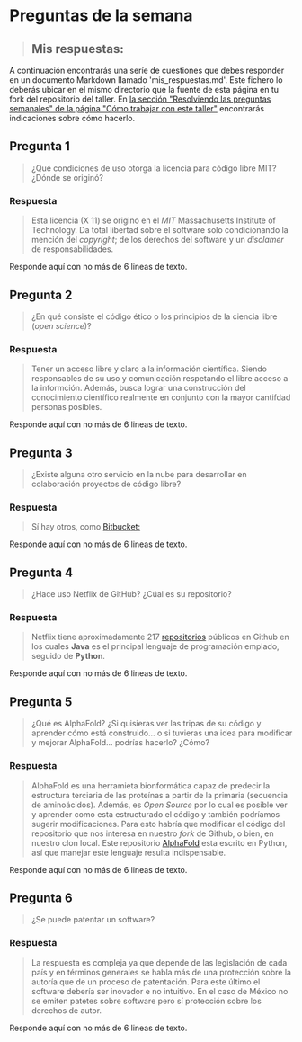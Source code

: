 # **Preguntas de la semana**
> ## **Mis respuestas:**
A continuación encontrarás una seríe de cuestiones que debes responder en un
documento Markdown llamado 'mis_respuestas.md'. Este fichero lo deberás ubicar en el mismo directorio que la
fuente de esta página en tu fork del repositorio del taller. En [la sección "Resolviendo las
preguntas semanales" de la página "Cómo trabajar con este
taller"](../material_suplementario/como_trabajar/como_trabajar.md#resolviendo-las-preguntas-semanales) encontrarás indicaciones sobre
cómo hacerlo.

## Pregunta 1

> ¿Qué condiciones de uso otorga la licencia para código libre MIT? ¿Dónde se originó?

### Respuesta
>Esta licencia (X 11) se origino en el *MIT* Massachusetts Institute of Technology. Da total libertad sobre el software solo condicionando la mención del *copyright*; de los derechos del software y un *disclamer* de responsabilidades.

Responde aquí con no más de 6 lineas de texto.

## Pregunta 2

> ¿En qué consiste el código ético o los principios de la ciencia libre (*open science*)?

### Respuesta
>Tener un acceso libre y claro a la información científica. Siendo responsables de su uso y comunicación respetando el libre acceso a la informción. Además, busca lograr una construcción del conocimiento científico realmente en conjunto con la mayor cantifdad personas posibles. 

Responde aquí con no más de 6 lineas de texto.

## Pregunta 3

> ¿Existe alguna otro servicio en la nube para desarrollar en colaboración proyectos de código libre?

### Respuesta
>Sí hay otros, como [Bitbucket:](https://bitbucket.org/product?&aceid=&adposition=&adgroup=146989386670&campaign=18815940604&creative=632894031594&device=c&keyword=bitbucket&matchtype=e&network=g&placement=&ds_kids=p74128740641&ds_e=GOOGLE&ds_eid=700000001551985&ds_e1=GOOGLE&gad=1&gclid=CjwKCAjwgqejBhBAEiwAuWHioHHt9GFOZW3lw7kyqC_Le05oWVpCSmd2KMhOcCVC9kA8Jv4V670ZoRoC4DQQAvD_BwE&gclsrc=aw.ds)

Responde aquí con no más de 6 lineas de texto.

## Pregunta 4

> ¿Hace uso Netflix de GitHub? ¿Cúal es su repositorio?

### Respuesta
>Netflix tiene aproximadamente 217 [repositorios](https://github.com/Netflix) públicos en Github en los cuales **Java** es el principal lenguaje de programación emplado, seguido de **Python**. 

Responde aquí con no más de 6 lineas de texto.

## Pregunta 5

> ¿Qué es AlphaFold? ¿Si quisieras ver las tripas de su código y aprender cómo está construido... o si
tuvieras una idea para modificar y mejorar AlphaFold... podrías hacerlo? ¿Cómo?

### Respuesta
>AlphaFold es una herramieta bionformática capaz de predecir la estructura terciaria de las proteínas a partir de la primaria (secuencia de aminoácidos). Además, es *Open Source* por lo cual es posible ver y aprender como esta estructurado el código y también podríamos sugerir modificaciones. Para esto habría que modificar el código del repositorio que nos interesa en nuestro *fork* de Github, o bien, en nuestro clon local. Este repositorio [AlphaFold](https://github.com/deepmind/alphafold/) esta escrito en Python, así que manejar este lenguaje resulta indispensable.   

Responde aquí con no más de 6 lineas de texto.

## Pregunta 6

> ¿Se puede patentar un software?

### Respuesta
>La respuesta es compleja ya que depende de las legislación de cada país y en términos generales se habla más de una protección sobre la autoría que de un proceso de patentación. Para este último el software debería ser inovador e no intuitivo. En el caso de México no se emiten patetes sobre software pero sí protección sobre los derechos de autor.

Responde aquí con no más de 6 lineas de texto.



